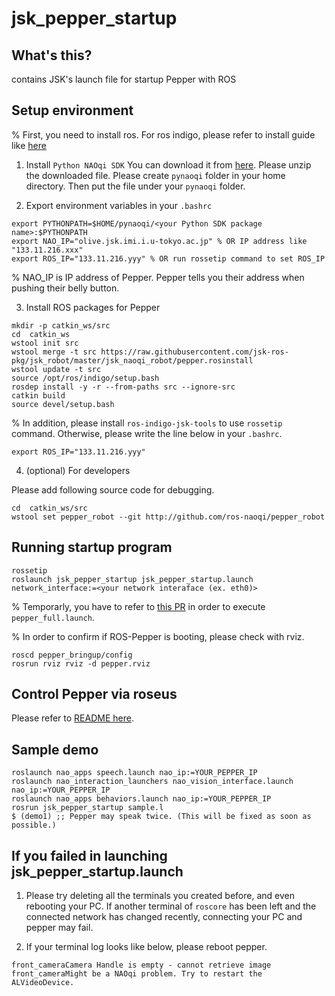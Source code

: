jsk_pepper_startup
==================

What's this?
------------
contains JSK's launch file for startup Pepper with ROS

Setup environment
-----------------

% First, you need to install ros. For ros indigo, please refer to install guide like [here](http://wiki.ros.org/indigo/Installation/Ubuntu)

1. Install ``Python NAOqi SDK``
You can download it from [here](https://community.aldebaran.com/en/resources/software).
Please unzip the downloaded file.
Please create ``pynaoqi`` folder in your home directory.
Then put the file under your ``pynaoqi`` folder.

2. Export environment variables in your ``.bashrc``

```
export PYTHONPATH=$HOME/pynaoqi/<your Python SDK package name>:$PYTHONPATH
export NAO_IP="olive.jsk.imi.i.u-tokyo.ac.jp" % OR IP address like "133.11.216.xxx"
export ROS_IP="133.11.216.yyy" % OR run rossetip command to set ROS_IP
```

% NAO_IP is IP address of Pepper. Pepper tells you their address when pushing their belly button. 

3. Install ROS packages for Pepper

```
mkdir -p catkin_ws/src
cd  catkin_ws
wstool init src
wstool merge -t src https://raw.githubusercontent.com/jsk-ros-pkg/jsk_robot/master/jsk_naoqi_robot/pepper.rosinstall
wstool update -t src
source /opt/ros/indigo/setup.bash
rosdep install -y -r --from-paths src --ignore-src
catkin build
source devel/setup.bash
```
% In addition, please install ```ros-indigo-jsk-tools``` to use ```rossetip``` command.
Otherwise, please write the line below in your ```.bashrc```.

```
export ROS_IP="133.11.216.yyy"
```

4. (optional) For developers

Please add following source code for debugging.

```
cd  catkin_ws/src
wstool set pepper_robot --git http://github.com/ros-naoqi/pepper_robot
```

Running startup program
-----------------------

```
rossetip
roslaunch jsk_pepper_startup jsk_pepper_startup.launch network_interface:=<your network interaface (ex. eth0)>
```

% Temporarly, you have to refer to [this PR](https://github.com/ros-naoqi/pepper_robot/pull/40) in order to execute ```pepper_full.launch```.

% In order to confirm if ROS-Pepper is booting, please check with rviz.

```
roscd pepper_bringup/config
rosrun rviz rviz -d pepper.rviz
```

Control Pepper via roseus
-------------------------

Please refer to [README here](https://github.com/jsk-ros-pkg/jsk_robot/tree/master/jsk_naoqi_robot/peppereus).


Sample demo
-----------

```
roslaunch nao_apps speech.launch nao_ip:=YOUR_PEPPER_IP
roslaunch nao_interaction_launchers nao_vision_interface.launch nao_ip:=YOUR_PEPPER_IP
roslaunch nao_apps behaviors.launch nao_ip:=YOUR_PEPPER_IP
rosrun jsk_pepper_startup sample.l
$ (demo1) ;; Pepper may speak twice. (This will be fixed as soon as possible.)
```

If you failed in launching jsk_pepper_startup.launch
----------------------------------------------------

1. Please try deleting all the terminals you created before, and even rebooting your PC.
If another terminal of ```roscore``` has been left and the connected network has changed recently, connecting your PC and pepper may fail.

2. If your terminal log looks like below, please reboot pepper.

```
front_cameraCamera Handle is empty - cannot retrieve image
front_cameraMight be a NAOqi problem. Try to restart the ALVideoDevice.
```